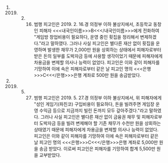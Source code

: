 1. 2019. 2. 16. 범행
피고인은 2019. 2. 16.경 의정부 이하 불상지에서, 초등학교 동창인 피해자 <<<내국인이름>>>B<<</내국인이름>>>에게 전화하여 "게임방 창업비용이 필요하다, 운영 중인 횟집을 정리해서 변제하겠다."라고 말하였다.
그러나 사실 피고인은 별다른 재산 없이 횟집을 운영하며 발생한 채무가 2,000만 원을 상회하는 상태에서 피해자로부터 받은 돈의 일부를 도박자금 등에 사용할 생각이었기 때문에 피해자에게 차용금을 변제할 의사나 능력이 없었다.
피고인은 이와 같이 피해자를 기망하여 이에 속은 피해자로부터 같은 날 피고인 명의 <<<은행>>>C<<</은행>>>은행 계좌로 500만 원을 송금받았다.
2. 2019. 5. 27. 범행
피고인은 2019. 5. 27.경 의정부 이하 불상지에서, 위 피해자에게 "성인 게임기(파친코) 구입비용이 필요하다, 돈을 빌려주면 게임장 운영 수익금 등으로 지금까지 빌린 돈까지 모두 갚아주겠다."라고 말하였다.
그러나 사실 피고인은 별다른 재산 없이 금융권 채무 및 피해자로부터 도박자금 등을 빌려 변제해야 할 기존 채무가 수천만 원을 상회하는 상태였기 때문에 피해자에게 차용금을 변제할 의사나 능력이 없었다.
피고인은 이와 같이 피해자를 기망하여 이에 속은 피해자로부터 같은 날 피고인 명의 <<<은행>>>C<<</은행>>>은행 계좌로 5,000만 원을 송금 받았다.
이로써 피고인은 피해자를 기망하여 합계 5,500만 원을 교부받았다.